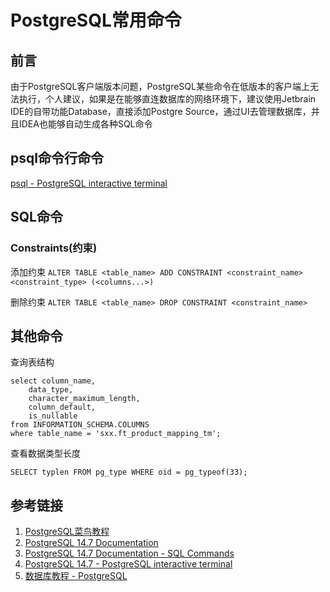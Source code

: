 # PostgreSQL常用命令

## 前言

由于PostgreSQL客户端版本问题，PostgreSQL某些命令在低版本的客户端上无法执行，个人建议，如果是在能够直连数据库的网络环境下，建议使用Jetbrain IDE的自带功能Database，直接添加Postgre Source，通过UI去管理数据库，并且IDEA也能够自动生成各种SQL命令


## psql命令行命令

[psql - PostgreSQL interactive terminal](https://www.postgresql.org/docs/14/app-psql.html)



## SQL命令

### Constraints(约束)

添加约束
`ALTER TABLE <table_name> ADD CONSTRAINT <constraint_name> <constraint_type> (<columns...>)`


删除约束
`ALTER TABLE <table_name> DROP CONSTRAINT <constraint_name>`


## 其他命令

查询表结构
```mysql
select column_name,
    data_type,
    character_maximum_length,
    column_default,
    is_nullable
from INFORMATION_SCHEMA.COLUMNS
where table_name = 'sxx.ft_product_mapping_tm';
```


查看数据类型长度
```mysql
SELECT typlen FROM pg_type WHERE oid = pg_typeof(33);
```


## 参考链接

1. [PostgreSQL菜鸟教程](https://www.runoob.com/postgresql/postgresql-tutorial.html)
2. [PostgreSQL 14.7 Documentation](https://www.postgresql.org/docs/14/index.html)
3. [PostgreSQL 14.7 Documentation - SQL Commands](https://www.postgresql.org/docs/14/sql-commands.html)
4. [PostgreSQL 14.7 - PostgreSQL interactive terminal](https://www.postgresql.org/docs/14/app-psql.html)
5. [数据库教程 - PostgreSQL](https://www.sjkjc.com/postgresql/basic/)
